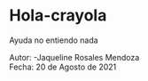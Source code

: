  # Hola-crayola
Ayuda no entiendo nada 

Autor: -Jaqueline Rosales Mendoza    
Fecha: 20 de Agosto de 2021
